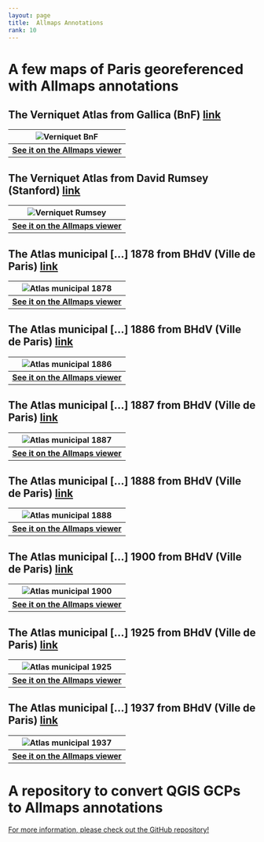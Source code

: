 ```yaml
---
layout: page
title:  Allmaps Annotations
rank: 10
---
```


# A few maps of Paris georeferenced with Allmaps annotations

## The Verniquet Atlas from Gallica (BnF) [link](https://gallica.bnf.fr/ark:/12148/btv1b53243704g)

| ![Verniquet BnF](./public/images/Verniquet_BnF.png) |
|:--:|
| <b>[See it on the Allmaps viewer](https://viewer.allmaps.org/?url=https%3A%2F%2Fdataverse.harvard.edu%2Fapi%2Faccess%2Fdatafile%2F7002730)</b>|

## The Verniquet Atlas from David Rumsey (Stanford) [link](https://www.davidrumsey.com/luna/servlet/detail/RUMSEY~8~1~305627~90076038)

| ![Verniquet Rumsey](./public/images/Verniquet_rumsey.png) |
|:--:|
| <b>[See it on the Allmaps viewer](https://viewer.allmaps.org/?url=https%3A%2F%2Fdataverse.harvard.edu%2Fapi%2Faccess%2Fdatafile%2F7002615)</b>|

## The Atlas municipal [...] 1878 from BHdV (Ville de Paris) [link](https://bibliotheques-specialisees.paris.fr/ark:/73873/pf0000935100)

| ![Atlas municipal 1878](./public/images/Atlas_municipal_1878.png) |
|:--:|
| <b>[See it on the Allmaps viewer](https://viewer.allmaps.org/?url=https%3A%2F%2Fraw.githubusercontent.com%2Fsoduco%2Fallmaps_annotations%2Fmain%2Foutput%2Fbhdv_atlas_municipal_1878%2Fannotation_bhdv_atlas_municipal_1878.json)</b>|

## The Atlas municipal [...] 1886 from BHdV (Ville de Paris) [link](https://bibliotheques-specialisees.paris.fr/ark:/73873/pf0000935114)

| ![Atlas municipal 1886](./public/images/Atlas_municipal_1886.png) |
|:--:|
| <b>[See it on the Allmaps viewer](https://viewer.allmaps.org/?url=https%3A%2F%2Fraw.githubusercontent.com%2Fsoduco%2Fallmaps_annotations%2Fmain%2Foutput%2Fbhdv_atlas_municipal_1886%2Fannotation_bhdv_atlas_municipal_1886.json)</b>|

## The Atlas municipal [...] 1887 from BHdV (Ville de Paris) [link](http://bibliotheques-specialisees.paris.fr/ark:/73873/pf0000935115)

| ![Atlas municipal 1887](./public/images/Atlas_municipal_1887.png) |
|:--:|
| <b>[See it on the Allmaps viewer](https://viewer.allmaps.org/?url=https%3A%2F%2Fraw.githubusercontent.com%2Fsoduco%2Fallmaps_annotations%2Fmain%2Foutput%2Fbhdv_atlas_municipal_1887%2Fannotation_bhdv_atlas_municipal_1887.json)</b>|

## The Atlas municipal [...] 1888 from BHdV (Ville de Paris) [link](https://bibliotheques-specialisees.paris.fr/ark:/73873/pf0000935116)

| ![Atlas municipal 1888](./public/images/Atlas_municipal_1888.png) |
|:--:|
| <b>[See it on the Allmaps viewer](https://viewer.allmaps.org/?url=https%3A%2F%2Fraw.githubusercontent.com%2Fsoduco%2Fallmaps_annotations%2Fmain%2Foutput%2Fbhdv_atlas_municipal_1888%2Fannotation_bhdv_atlas_municipal_1888.json)</b>|

## The Atlas municipal [...] 1900 from BHdV (Ville de Paris) [link](https://bibliotheques-specialisees.paris.fr/ark:/73873/pf0000935510)

| ![Atlas municipal 1900](./public/images/Atlas_municipal_1900.png) |
|:--:|
| <b>[See it on the Allmaps viewer](https://viewer.allmaps.org/?url=https%3A%2F%2Fraw.githubusercontent.com%2Fsoduco%2Fallmaps_annotations%2Fmain%2Foutput%2Fbhdv_atlas_municipal_1900%2Fannotation_bhdv_atlas_municipal_1900.json)</b>|

## The Atlas municipal [...] 1925 from BHdV (Ville de Paris) [link](https://bibliotheques-specialisees.paris.fr/ark:/73873/pf0000935524)

| ![Atlas municipal 1925](./public/images/Atlas_municipal_1925.png) |
|:--:|
| <b>[See it on the Allmaps viewer](https://viewer.allmaps.org/?url=https%3A%2F%2Fraw.githubusercontent.com%2Fsoduco%2Fallmaps_annotations%2Fmain%2Foutput%2Fbhdv_atlas_municipal_1925%2Fannotation_bhdv_atlas_municipal_1925.json)</b>|

## The Atlas municipal [...] 1937 from BHdV (Ville de Paris) [link](https://bibliotheques-specialisees.paris.fr/ark:/73873/pf0000935528)

| ![Atlas municipal 1937](./public/images/Atlas_municipal_1937.png) |
|:--:|
| <b>[See it on the Allmaps viewer](https://viewer.allmaps.org/?url=https%3A%2F%2Fraw.githubusercontent.com%2Fsoduco%2Fallmaps_annotations%2Fmain%2Foutput%2Fbhdv_atlas_municipal_1937%2Fannotation_bhdv_atlas_municipal_1937.json)</b>|

# A repository to convert QGIS GCPs to Allmaps annotations
[For more information, please check out the GitHub repository!](https://github.com/soduco/allmaps_annotations)

